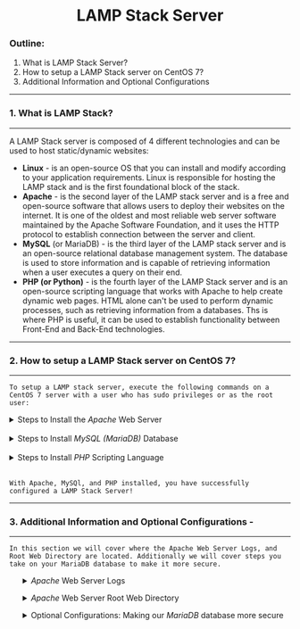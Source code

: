 <H1 style="text-align: center;"> LAMP Stack Server </H1> 

### Outline: 
1. What is LAMP Stack Server? 
2. How to setup a LAMP Stack server on CentOS 7? 
3. Additional Information and Optional Configurations
---
### 1. What is LAMP Stack? 
---

<p> A LAMP Stack server is composed of 4 different technologies and can be used to host static/dynamic websites: </p>


* **Linux** - is an open-source OS that you can install and modify according to your application requirements. Linux is responsible for hosting the LAMP stack and is the first foundational block of the stack. 
* **Apache** - is the second layer of the LAMP stack server and is a free and open-source software that allows users to deploy their websites on the internet. It is one of the oldest and most reliable web server software maintained by the Apache Software Foundation, and it uses the HTTP protocol to establish connection between the server and client.
* **MySQL** (or MariaDB) - is the third layer of the LAMP stack server and is an open-source relational database management system. The database is used to store information and is capable of retrieving information when a user executes a query on their end.
* **PHP (or Python)** - is the fourth layer of the LAMP Stack server and is an open-source scripting language that works with Apache to help create dynamic web pages. HTML alone can't be used to perform dynamic processes, such as retrieving information from a databases. Ths is where PHP is useful, it can be used to establish functionality between Front-End and Back-End technologies.
---
### 2. How to setup a LAMP Stack server on CentOS 7?
--- 
```
To setup a LAMP stack server, execute the following commands on a CentOS 7 server with a user who has sudo privileges or as the root user:  
```
<details><summary>Steps to Install the <em>Apache</em> Web Server</summary> <br/>

Step 1 - Install the <em>Apache</em> web server package (httpd): 
```
    yum install -y httpd
```
Step 2 - Start and Enable the <em>httpd</em> service: 
```
    systemctl start httpd ; systemctl enable httpd 
```
Step 3 - By default the <em>Apache</em> web server uses the HTTP/S protocols, so we will have to open up ports 80/443:
```
    firewall-cmd --permanent --add-port={80,443}/tcp
    firewall-cmd --reload
```
Step 4 - With the installation successful and the ports opened, navigate to your server's IP address and you will see <em>Apache HTTP Server</em> Testing page. To get the IP address of your server, run the following command:
```
    ifconfig
```
<img src="https://pbs.twimg.com/media/EfsSthhXoAAgwIn.jpg" alt="Apache Testing Page">

</details>
<br/>

<details><summary>Steps to Install <em>MySQL (MariaDB)</em> Database </summary> <br/>

Step 1 - To install the <em>MariaDB</em>, execute the following command: 
```
    yum install mariadb-server
```
Step 2 - To start and enable <em>MariaDB</em>, run the following command:
```
    systemctl start mariadb ; systemctl enable mariadb 
```
Step 3 - To secure your database, <em>MariaDB</em>comes with pre-installed security script that you can invoke by running the following command: 
```
    sudo mysql_secure_installation
```
During the script installation, there will be a series of prompts that you will have to answer. The first prompt will be <strong>"Enter current password for root (enter for none):" </strong>, for this prompt press "Enter" for none because we have not setup a database root password. For the second prompt, you will be asked <strong> "Set root password? [Y/n]" </strong> type "N" and press "Enter". Since we are creating this LAMP Stack server in a lab environment, we can bypass setting a root password for now but in a production environment it would be best practice to set a root password for better security.   

The third prompt will ask <strong>"Remove anonymous users? [Y/n] </strong>, type "Y" and press "Enter". This will remove anonymous users. 

Next prompt will ask <strong>"Disallow root login remotely? [Y/n] </strong>, type "Y" and press "Enter". This prevent will prevent remote root login onto the database.

The last prompt will ask to reload the settings entered in the pervious prompts, <strong> "Reload privilege tables now? [Y/n] </strong>. For this prompt, type "Y" and press enter so the settings can be implemented. 

Once done with prompts, you should see the following message: 
```
All done!  If you've completed all of the above steps, your MariaDB
installation should now be secure.

Thanks for using MariaDB!
```
Step 4 - Log onto the MariaDB console, by running: 
```
    sudo mysql
```
Once connected you should see the following message or something similar: 
```
Welcome to the MariaDB monitor.  Commands end with ; or \g.
Your MariaDB connection id is 8
Server version: 5.5.68-MariaDB MariaDB Server

Copyright (c) 2000, 2018, Oracle, MariaDB Corporation Ab and others.

Type 'help;' or '\h' for help. Type '\c' to clear the current input statement.

MariaDB [(none)]>

```

Seeing the above message confirms that <em>MariaDB</em> was successfully installed!  

</details> <br/>

<details><summary>Steps to Install <em>PHP</em> Scripting Language </summary> <br/>

Step 1 - To install <em>PHP</em>, you will need to install the following packages: 
```
yum install -y php php-mysql
```

Step 2 - Since <em>PHP</em> is a module and not a service, we will have restart <em>httpd</em> to enable <em>PHP</em> by invoking the following command: 
```
systemctl restart httpd
```

Step 3 - To test if <em>PHP</em> is working correctly, create a file called ```info.php``` underneath ``` /var/www/html/ ``` and inside the file add the following line: 
```
<?php phpinfo(); ?>
```

Afterwards navigate to your server's IP address: ``` <IP Address>/info.php ``` and it should display something similar to this: <br/>  

<img src="https://www.webhostinghub.com/help/images/stories/website/phpinfo.jpg" alt="PHP Information Page">

</details> <br/>

```
With Apache, MySQl, and PHP installed, you have successfully configured a LAMP Stack Server!
```
---
### 3. Additional Information and Optional Configurations - 
---
```
In this section we will cover where the Apache Web Server Logs, and Root Web Directory are located. Additionally we will cover steps you take on your MariaDB database to make it more secure.
```
<ul> <details><summary> <em>Apache </em> Web Server Logs </summary> <br/>

The <em>Apache</em> web server logs are located underneath the following directory: ``` /var/log/httpd/ ```. 
Underneath this directory, you will find the following files: 
```
[root@webserver1 httpd]# pwd
/var/log/httpd
[root@webserver1 httpd]# ll
total 12
-rw-r--r--. 1 root root 6503 Feb  6 17:35 access_log
-rw-r--r--. 1 root root 3065 Feb  6 17:35 error_log
```
* Error Logs - This log file will contain all or any errors associated to the <em>Apache</em>, and some errors will distinguishable by HTTP Response Codes. 
* Access Logs - This log file will contain event logs for whenever someone accessed your website. 

</details></ul>

<ul> <details><summary> <em>Apache </em> Web Server Root Web Directory </summary> <br/>

The root web directory for <em>Apache</em> Web Server is the following directory: ```/var/www/html/```. Underneath this directory, you will store your webpages. In the following example, I created a webpage that contains "Hello, I am testing my webserver" and used the ```curl``` command to display my webpage: 
```
[root@webserver1 html]# pwd
/var/www/html
[root@webserver1 html]# echo "Hello, I am testing my webserver" >> index.html
[root@webserver1 html]#
[root@webserver1 html]# ll
total 4
-rw-r--r--. 1 root root 33 Feb  6 19:57 index.html
[root@webserver1 html]#
[root@webserver1 html]# cat index.html
Hello, I am testing my webserver
[root@webserver1 html]#
[root@webserver1 html]# curl 192.168.1.51
Hello, I am testing my webserver
```
</details> </ul>

<ul> <details><summary> Optional Configurations: Making our <em>MariaDB </em> database more secure</summary> <br/>

To add an extra layer of security to our database, we can configure user accounts to have less privileges for every database and this is helpful when you have multiple databases being hosted on a single server. 

To illustrate this I will create a new database called ```Practice``` and give full user ```john``` full privileges and at the same time restricting ```john``` from creating and modifying other databases on your server. 

To follow along execute the following commands: 
```
[root@webserver1 ~]# mysql
Welcome to the MariaDB monitor.  Commands end with ; or \g.
Your MariaDB connection id is 14
Server version: 5.5.68-MariaDB MariaDB Server

Copyright (c) 2000, 2018, Oracle, MariaDB Corporation Ab and others.

Type 'help;' or '\h' for help. Type '\c' to clear the current input statement.

MariaDB [(none)]> CREATE DATABASE Practice;
Query OK, 1 row affected (0.00 sec)
MariaDB [(none)]> SHOW DATABASES;
+--------------------+
| Database           |
+--------------------+
| information_schema |
| Practice           |
| mysql              |
| performance_schema |
| testing            |
+--------------------+
5 rows in set (0.00 sec)

```
Next execute the following command: 
```
GRANT ALL ON Practice.* TO 'john'@'localhost' IDENTIFIED BY 'password' WITH GRANT OPTION;
```
* This command will grant all privileges to the user, john, for the Practice database and prevent John from creating/modifying any other databases on the server. The command will assign "password" as the database password for user john

Next, run the following command to reload and save the privileges granted to user John: 
```
FLUSH PRIVILEGES;
```
```
MariaDB [(none)]> GRANT ALL ON Practice.* TO 'john'@'localhost' IDENTIFIED BY 'password' WITH GRANT OPTION;
Query OK, 0 rows affected (0.00 sec)
MariaDB [(none)]> FLUSH PRIVILEGES;
Query OK, 0 rows affected (0.00 sec)
```

Now exit out of the database and log onto the database as user john: 
```
[root@webserver1 ~]# mysql -u john -p
Enter password:
Welcome to the MariaDB monitor.  Commands end with ; or \g.
Your MariaDB connection id is 17
Server version: 5.5.68-MariaDB MariaDB Server

Copyright (c) 2000, 2018, Oracle, MariaDB Corporation Ab and others.

Type 'help;' or '\h' for help. Type '\c' to clear the current input statement.

```
To ensure the changes to privileges went through, attempt to create a database and you will see an access denied error: 

```
MariaDB [(none)]> CREATE DATABASE Dev;
ERROR 1044 (42000): Access denied for user 'john'@'localhost' to database 'Dev'
```
</details> </ul>
